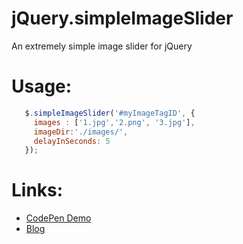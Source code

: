 jQuery.simpleImageSlider
========================

An extremely simple image slider for jQuery

Usage:
=========================
```javascript
   $.simpleImageSlider('#myImageTagID', { 
     images : ['1.jpg','2.png', '3.jpg'],
     imageDir:'./images/',
     delayInSeconds: 5
   });
```

Links:
=========================
 + [CodePen Demo](http://cdpn.io/piDzn)
 + [Blog](http://blog.doersguild.com/post/56767573315/jquery-quick-and-dirty-image-auto-slider)
